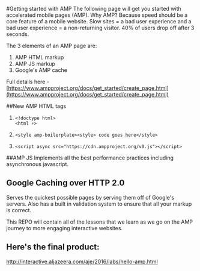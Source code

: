 #Getting started with AMP
The following page will get you started with accelerated mobile pages (AMP). Why AMP? Because speed should be a core feature of a mobile website. Slow sites = a bad user experience and a bad user experience = a non-returning visitor. 40% of users drop off after 3 seconds.

The 3 elements of an AMP page are:
1. AMP HTML markup
2. AMP JS markup
3. Google's AMP cache

Full details here - [https://www.ampproject.org/docs/get_started/create_page.html](https://www.ampproject.org/docs/get_started/create_page.html)

##New AMP HTML tags
1. 	```
	<!doctype html>
   	<html ⚡>
   	```
2. 	```
	<style amp-boilerplate><style> code goes here</style>
	```
3. 	```
	<script async src="https://cdn.ampproject.org/v0.js"></script>
	```

##AMP JS
Implements all the best performance practices including asynchronous javascript.


## Google Caching over HTTP 2.0
Serves the quickest possible pages by serving them off of Google's servers. Also has a built in validation system to ensure that all your markup is correct.

This REPO will contain all of the lessons that we learn as we go on the AMP journey to more engaging interactive websites.

## Here's the final product:
http://interactive.aljazeera.com/aje/2016/labs/hello-amp.html
